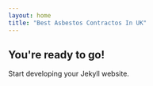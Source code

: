 ```yaml
---
layout: home
title: "Best Asbestos Contractos In UK"
---
```


## You're ready to go!

Start developing your Jekyll website.